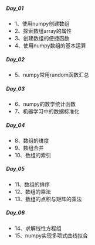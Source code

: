 ##### Day_01

- 1、使用numpy创建数组
- 2、探索数组array的属性
- 3、创建数组的便捷函数
- 4、使用numpy数组的基本运算

##### Day_02

- 5、numpy常用random函数汇总

##### Day_03

- 6、numpy的数学统计函数
- 7、机器学习中的数据标准化

##### Day_04

- 8、数组的维度
- 9、数组合并
- 10、数组的索引

##### Day_05

- 11、数组的排序
- 12、数组的乘法
- 13、数组的点积与矩阵的乘法

##### Day_06

- 14、求解线性方程组
- 15、numpy实现多项式曲线拟合
